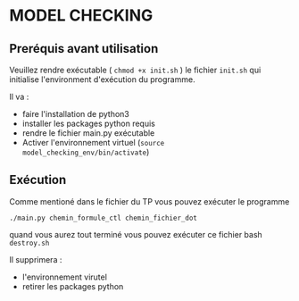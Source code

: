 # MODEL CHECKING

## Preréquis avant utilisation 
Veuillez rendre exécutable ( ` chmod +x init.sh ` ) le fichier `init.sh` qui initialise l'environment d'exécution du programme.

Il va :

- faire l'installation de python3
- installer les packages python requis
- rendre le fichier main.py exécutable
- Activer l'environnement virtuel
(`source model_checking_env/bin/activate`)



## Exécution 
Comme mentioné dans le fichier du TP vous pouvez exécuter le programme

`./main.py chemin_formule_ctl chemin_fichier_dot`

quand vous aurez tout terminé vous pouvez exécuter ce fichier bash `destroy.sh`

Il supprimera :

- l'environnement virutel
- retirer les packages python

